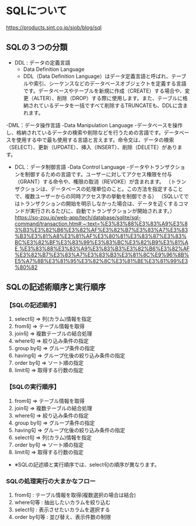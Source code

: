 # SQLについて
https://products.sint.co.jp/siob/blog/sql

## SQLの３つの分類

- DDL : データの定義言語
  -  Data Definition Language
  -  DDL（Data Definition Language）はデータ定義言語と呼ばれ、テーブルや索引、シーケンスなどのデータベースオブジェクトを定義する言語です。データベースやテーブルを新規に作成（CREATE）する場合や、変更（ALTER）、削除（DROP）する際に使用します。また、テーブルに格納されているデータを一括ですべて削除するTRUNCATEも、DDLに含まれます。
  
-DML：データ操作言語
  -Data Manipulation Language
  -データベースを操作し、格納されているデータの検索や削除などを行うための言語です。データベースを使用する中で最も使用する言語と言えます。命令文は、データの検索（SELECT）、更新（UPDATE）、挿入（INSERT）、削除（DELETE）があります。

- DCL：データ制御言語
-Data Control Language
-データやトランザクションを制御するための言語です。ユーザーに対してアクセス権限を付与（GRANT）する命令や、権限の取消（REVOKE）が含まれます。
（トランザクションは、データベースの処理単位のこと。この方法を指定することで、複数ユーザーからの同時アクセス字の挙動を制御できる）
（SQLいてではトランザクションの開始を明示しなかった場合は、データを辺くするコマンドが実行されるたびに、自動でトランザクションが開始されます。）
https://so-zou.jp/web-app/tech/database/sqlite/sql-command/transaction.htm#:~:text=%E3%83%88%E3%83%A9%E3%83%B3%E3%82%B6%E3%82%AF%E3%82%B7%E3%83%A7%E3%83%B3%E3%81%A8%E3%81%AF%E3%80%81%E3%83%87%E3%83%BC%E3%82%BF%E3%83%99%E3%83%BC%E3%82%B9%E3%81%AE,%E3%83%88%E3%83%A9%E3%83%B3%E3%82%B6%E3%82%AF%E3%82%B7%E3%83%A7%E3%83%B3%E3%81%8C%E9%96%8B%E5%A7%8B%E3%81%95%E3%82%8C%E3%81%BE%E3%81%99%E3%80%82


## SQLの記述術順序と実行順序

### 【SQLの記述順序】

1. select句 ⇒ 列(カラム)情報を指定
2. from句 ⇒ テーブル情報を取得
3. join句 ⇒ 複数テーブルの結合処理
4. where句 ⇒ 絞り込み条件の指定
5. group by句 ⇒ グループ条件の指定
6. having句 ⇒ グループ化後の絞り込み条件の指定
7. order by句 ⇒ ソート順の指定
8. limit句 ⇒ 取得する行数の指定

### 【SQLの実行順序】

1. from句 ⇒ テーブル情報を取得
2. join句 ⇒ 複数テーブルの結合処理
3. where句 ⇒ 絞り込み条件の指定
4. group by句 ⇒ グループ条件の指定
5. having句 ⇒ グループ化後の絞り込み条件の指定
6. select句 ⇒ 列(カラム)情報を指定
7. order by句 ⇒ ソート順の指定
8. limit句 ⇒ 取得する行数の指定

- ※SQLの記述順と実行順序では、select句の順序が異なります。

### SQLの処理実行の大まかなフロー

1. from句 : テーブル情報を取得(複数選択の場合は結合)
2. where句等 : 抽出したいカラムを絞り込む
3. select句 : 表示させたいカラムを選択する
4. order by句等 : 並び替え、表示件数の制限
